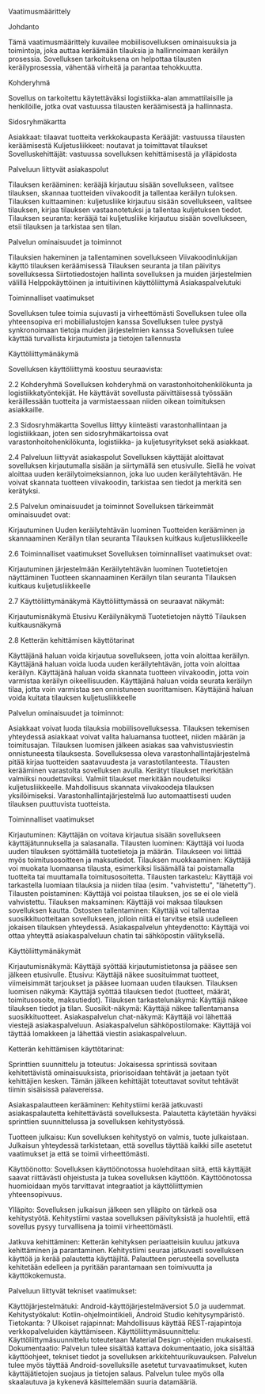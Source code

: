 Vaatimusmäärittely

Johdanto

Tämä vaatimusmäärittely kuvailee mobiilisovelluksen ominaisuuksia ja toimintoja, joka auttaa keräämään tilauksia ja hallinnoimaan keräilyn prosessia. Sovelluksen tarkoituksena on helpottaa tilausten keräilyprosessia, vähentää virheitä ja parantaa tehokkuutta.

Kohderyhmä

Sovellus on tarkoitettu käytettäväksi logistiikka-alan ammattilaisille ja henkilöille, jotka ovat vastuussa tilausten keräämisestä ja hallinnasta.

Sidosryhmäkartta

Asiakkaat: tilaavat tuotteita verkkokaupasta
Kerääjät: vastuussa tilausten keräämisestä
Kuljetusliikkeet: noutavat ja toimittavat tilaukset
Sovelluskehittäjät: vastuussa sovelluksen kehittämisestä ja ylläpidosta

Palveluun liittyvät asiakaspolut

Tilauksen kerääminen: kerääjä kirjautuu sisään sovellukseen, valitsee tilauksen, skannaa tuotteiden viivakoodit ja tallentaa keräilyn tuloksen.
Tilauksen kuittaaminen: kuljetusliike kirjautuu sisään sovellukseen, valitsee tilauksen, kirjaa tilauksen vastaanotetuksi ja tallentaa kuljetuksen tiedot.
Tilauksen seuranta: kerääjä tai kuljetusliike kirjautuu sisään sovellukseen, etsii tilauksen ja tarkistaa sen tilan.

Palvelun ominaisuudet ja toiminnot

Tilauksien hakeminen ja tallentaminen sovellukseen
Viivakoodinlukijan käyttö tilauksen keräämisessä
Tilauksen seuranta ja tilan päivitys sovelluksessa
Siirtotiedostojen hallinta sovelluksen ja muiden järjestelmien välillä
Helppokäyttöinen ja intuitiivinen käyttöliittymä
Asiakaspalvelutuki

Toiminnalliset vaatimukset

Sovelluksen tulee toimia sujuvasti ja virheettömästi
Sovelluksen tulee olla yhteensopiva eri mobiilialustojen kanssa
Sovelluksen tulee pystyä synkronoimaan tietoja muiden järjestelmien kanssa
Sovelluksen tulee käyttää turvallista kirjautumista ja tietojen tallennusta

Käyttöliittymänäkymä

Sovelluksen käyttöliittymä koostuu seuraavista:

2.2 Kohderyhmä
Sovelluksen kohderyhmä on varastonhoitohenkilökunta ja logistiikkatyöntekijät. He käyttävät sovellusta päivittäisessä työssään keräillessään tuotteita ja varmistaessaan niiden oikean toimituksen asiakkaille.

2.3 Sidosryhmäkartta
Sovellus liittyy kiinteästi varastonhallintaan ja logistiikkaan, joten sen sidosryhmäkartoissa ovat varastonhoitohenkilökunta, logistiikka- ja kuljetusyritykset sekä asiakkaat.

2.4 Palveluun liittyvät asiakaspolut
Sovelluksen käyttäjät aloittavat sovelluksen kirjautumalla sisään ja siirtymällä sen etusivulle. Siellä he voivat aloittaa uuden keräilytoimeksiannon, joka luo uuden keräilytehtävän. He voivat skannata tuotteen viivakoodin, tarkistaa sen tiedot ja merkitä sen kerätyksi.

2.5 Palvelun ominaisuudet ja toiminnot
Sovelluksen tärkeimmät ominaisuudet ovat:

Kirjautuminen
Uuden keräilytehtävän luominen
Tuotteiden kerääminen ja skannaaminen
Keräilyn tilan seuranta
Tilauksen kuitkaus kuljetusliikkeelle

2.6 Toiminnalliset vaatimukset
Sovelluksen toiminnalliset vaatimukset ovat:

Kirjautuminen järjestelmään
Keräilytehtävän luominen
Tuotetietojen näyttäminen
Tuotteen skannaaminen
Keräilyn tilan seuranta
Tilauksen kuitkaus kuljetusliikkeelle

2.7 Käyttöliittymänäkymä
Käyttöliittymässä on seuraavat näkymät:

Kirjautumisnäkymä
Etusivu
Keräilynäkymä
Tuotetietojen näyttö
Tilauksen kuitkausnäkymä

2.8 Ketterän kehittämisen käyttötarinat

Käyttäjänä haluan voida kirjautua sovellukseen, jotta voin aloittaa keräilyn.
Käyttäjänä haluan voida luoda uuden keräilytehtävän, jotta voin aloittaa keräilyn.
Käyttäjänä haluan voida skannata tuotteen viivakoodin, jotta voin varmistaa keräilyn oikeellisuuden.
Käyttäjänä haluan voida seurata keräilyn tilaa, jotta voin varmistaa sen onnistuneen suorittamisen.
Käyttäjänä haluan voida kuitata tilauksen kuljetusliikkeelle

Palvelun ominaisuudet ja toiminnot:

Asiakkaat voivat luoda tilauksia mobiilisovelluksessa.
Tilauksen tekemisen yhteydessä asiakkaat voivat valita haluamansa tuotteet, niiden määrän ja toimitusajan.
Tilauksen luomisen jälkeen asiakas saa vahvistusviestin onnistuneesta tilauksesta.
Sovelluksessa oleva varastonhallintajärjestelmä pitää kirjaa tuotteiden saatavuudesta ja varastotilanteesta.
Tilausten kerääminen varastolta sovelluksen avulla.
Kerätyt tilaukset merkitään valmiiksi noudettaviksi.
Valmiit tilaukset merkitään noudetuiksi kuljetusliikkeelle.
Mahdollisuus skannata viivakoodeja tilauksen yksilöimiseksi.
Varastonhallintajärjestelmä luo automaattisesti uuden tilauksen puuttuvista tuotteista.

Toiminnalliset vaatimukset

Kirjautuminen: Käyttäjän on voitava kirjautua sisään sovellukseen käyttäjätunnuksella ja salasanalla.
Tilausten luominen: Käyttäjä voi luoda uuden tilauksen syöttämällä tuotetietoja ja määrän. Tilaukseen voi liittää myös toimitusosoitteen ja maksutiedot.
Tilauksen muokkaaminen: Käyttäjä voi muokata luomaansa tilausta, esimerkiksi lisäämällä tai poistamalla tuotteita tai muuttamalla toimitusosoitetta.
Tilausten tarkastelu: Käyttäjä voi tarkastella luomiaan tilauksia ja niiden tilaa (esim. "vahvistettu", "lähetetty").
Tilausten poistaminen: Käyttäjä voi poistaa tilauksen, jos se ei ole vielä vahvistettu.
Tilauksen maksaminen: Käyttäjä voi maksaa tilauksen sovelluksen kautta.
Ostosten tallentaminen: Käyttäjä voi tallentaa suosikkituotteitaan sovellukseen, jolloin niitä ei tarvitse etsiä uudelleen jokaisen tilauksen yhteydessä.
Asiakaspalvelun yhteydenotto: Käyttäjä voi ottaa yhteyttä asiakaspalveluun chatin tai sähköpostin välityksellä.

Käyttöliittymänäkymät

Kirjautumisnäkymä: Käyttäjä syöttää kirjautumistietonsa ja pääsee sen jälkeen etusivulle.
Etusivu: Käyttäjä näkee suosituimmat tuotteet, viimeisimmät tarjoukset ja pääsee luomaan uuden tilauksen.
Tilauksen luomisen näkymä: Käyttäjä syöttää tilauksen tiedot (tuotteet, määrät, toimitusosoite, maksutiedot).
Tilauksen tarkastelunäkymä: Käyttäjä näkee tilauksen tiedot ja tilan.
Suosikit-näkymä: Käyttäjä näkee tallentamansa suosikkituotteet.
Asiakaspalvelun chat-näkymä: Käyttäjä voi lähettää viestejä asiakaspalveluun.
Asiakaspalvelun sähköpostilomake: Käyttäjä voi täyttää lomakkeen ja lähettää viestin asiakaspalveluun.

Ketterän kehittämisen käyttötarinat:

Sprinttien suunnittelu ja toteutus: Jokaisessa sprintissä sovitaan kehitettävistä ominaisuuksista, priorisoidaan tehtävät ja jaetaan työt kehittäjien kesken. Tämän jälkeen kehittäjät toteuttavat sovitut tehtävät tiimin sisäisissä palavereissa.

Asiakaspalautteen kerääminen: Kehitystiimi kerää jatkuvasti asiakaspalautetta kehitettävästä sovelluksesta. Palautetta käytetään hyväksi sprinttien suunnittelussa ja sovelluksen kehitystyössä.

Tuotteen julkaisu: Kun sovelluksen kehitystyö on valmis, tuote julkaistaan. Julkaisun yhteydessä tarkistetaan, että sovellus täyttää kaikki sille asetetut vaatimukset ja että se toimii virheettömästi.

Käyttöönotto: Sovelluksen käyttöönotossa huolehditaan siitä, että käyttäjät saavat riittävästi ohjeistusta ja tukea sovelluksen käyttöön. Käyttöönotossa huomioidaan myös tarvittavat integraatiot ja käyttöliittymien yhteensopivuus.

Ylläpito: Sovelluksen julkaisun jälkeen sen ylläpito on tärkeä osa kehitystyötä. Kehitystiimi vastaa sovelluksen päivityksistä ja huolehtii, että sovellus pysyy turvallisena ja toimii virheettömästi.

Jatkuva kehittäminen: Ketterän kehityksen periaatteisiin kuuluu jatkuva kehittäminen ja parantaminen. Kehitystiimi seuraa jatkuvasti sovelluksen käyttöä ja kerää palautetta käyttäjiltä. Palautteen perusteella sovellusta kehitetään edelleen ja pyritään parantamaan sen toimivuutta ja käyttökokemusta.

Palveluun liittyvät tekniset vaatimukset:

Käyttöjärjestelmätuki: Android-käyttöjärjestelmäversiot 5.0 ja uudemmat.
Kehitystyökalut: Kotlin-ohjelmointikieli, Android Studio kehitysympäristö.
Tietokanta: ?
Ulkoiset rajapinnat: Mahdollisuus käyttää REST-rajapintoja verkkopalveluiden käyttämiseen.
Käyttöliittymäsuunnittelu: Käyttöliittymäsuunnittelu toteutetaan Material Design -ohjeiden mukaisesti.
Dokumentaatio: Palvelun tulee sisältää kattava dokumentaatio, joka sisältää käyttöohjeet, tekniset tiedot ja sovelluksen arkkitehtuurikuvauksen.
Palvelun tulee myös täyttää Android-sovelluksille asetetut turvavaatimukset, kuten käyttäjätietojen suojaus ja tietojen salaus. Palvelun tulee myös olla skaalautuva ja kykenevä käsittelemään suuria datamääriä.
